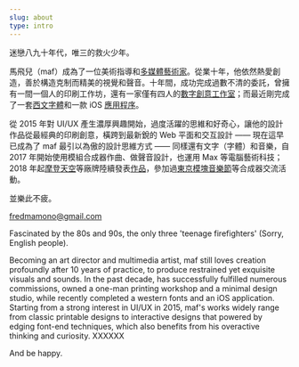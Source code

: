 ```yaml
---
slug: about
type: intro
---
```


迷戀八九十年代，唯三的救火少年。

馬飛兒（maf）成為了一位美術指導和[多媒體藝術家](https://mafmadmaf.com/)。從業十年，他依然熱愛創造，善於構造克制而精美的視覺和聲音。十年間，成功完成過數不清的委託，曾擁有一間一個人的印刷工作坊，還有一家僅有四人的[數字創意工作室](https://www.bitmob.cc/)；而最近剛完成了一套[西文字體](https://maf-works.com/work/knoob-font-design)和一款 iOS [應用程序](https://wtdtapp.com/)。

從 2015 年對 UI/UX 產生濃厚興趣開始，過度活躍的思維和好奇心，讓他的設計作品從最經典的印刷創意，橫跨到最新銳的 Web 平面和交互設計 —— 現在這早已成為了 maf 最引以為傲的設計思維方式 —— 同樣還有文字（字體）和音樂，自 2017 年開始使用模組合成器作曲、做聲音設計，也運用 Max 等電腦藝術科技；2018 年起[摩登天空](https://y.qq.com/n/yqq/album/001CqCvJ3IOcAL.html)等廠牌陸續發表[作品](https://y.qq.com/n/yqq/album/001cRZsN0DopCy.html)，參加過[東京模塊音樂節](https://tfom.info/tfom-2018)等合成器交流活動。

並樂此不疲。

<a href="mailto:fredmamono@gmail.com">fredmamono@gmail.com</a>

<!-- lang -->

Fascinated by the 80s and 90s, the only three 'teenage firefighters' (Sorry, English people).

Becoming an art director and multimedia artist, maf still loves creation profoundly after 10 years of practice, to produce restrained yet exquisite visuals and sounds. In the past decade, has successfully fulfilled numerous commissions, owned a one-man printing workshop and a minimal design studio, while recently completed a western fonts and an iOS application.<br/>
Starting from a strong interest in UI/UX in 2015, maf's works widely range from classic printable designs to interactive designs that powered by edging font-end techniques, which also benefits from his overactive thinking and curiosity. XXXXXX

And be happy.
